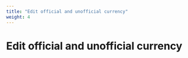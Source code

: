 ```yaml
---
title: "Edit official and unofficial currency"
weight: 4
---
```


# Edit official and unofficial currency
